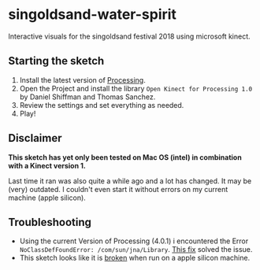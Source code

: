 # singoldsand-water-spirit

Interactive visuals for the singoldsand festival 2018 using microsoft kinect.

## Starting the sketch

1. Install the latest version of [Processing](https://processing.org/download).
2. Open the Project and install the library `Open Kinect for Processing 1.0` by Daniel Shiffman and Thomas Sanchez.
3. Review the settings and set everything as needed.
4. Play!

## Disclaimer

**This sketch has yet only been tested on Mac OS (intel) in combination with a Kinect version 1.**

Last time it ran was also quite a while ago and a lot has changed. It may be (very) outdated. I couldn't even start it without errors on my current machine (apple silicon).

## Troubleshooting

- Using the current Version of Processing (4.0.1) i encountered the Error `NoClassDefFoundError: /com/sun/jna/Library`. [This fix](https://discourse.processing.org/t/processing-4-openkinect/32781/9) solved the issue.
- This sketch looks like it is [broken](https://github.com/shiffman/OpenKinect-for-Processing/issues?q=is%3Aissue+is%3Aopen+m1) when run on a apple silicon machine.
